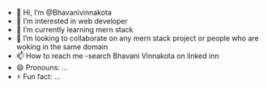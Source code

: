 - 👋 Hi, I’m @Bhavanivinnakota
- 👀 I’m interested in web developer
- 🌱 I’m currently learning mern stack
- 💞️ I’m looking to collaborate on any mern stack project or people  who are woking in the same domain
- 📫 How to reach me -search Bhavani Vinnakota on linked inn
- 😄 Pronouns: ...
- ⚡ Fun fact: ...

<!---
Bhavanivinnakota/Bhavanivinnakota is a ✨ special ✨ repository because its `README.md` (this file) appears on your GitHub profile.
You can click the Preview link to take a look at your changes.
--->
